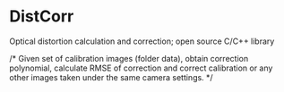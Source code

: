 DistCorr
========

Optical distortion calculation and correction; open source C/C++ library

/* Given set of calibration images (folder data), obtain correction polynomial, 
calculate RMSE of correction and correct calibration or any other images 
taken under the same camera settings. */
